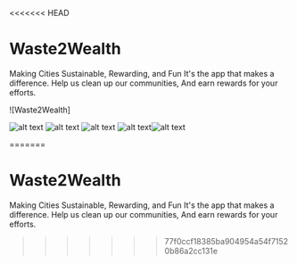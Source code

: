 <<<<<<< HEAD
# Waste2Wealth
Making Cities Sustainable, Rewarding, and Fun It's the app that makes a difference. Help us clean up our communities, And earn rewards for your efforts.

![Waste2Wealth]

![alt text](https://img.shields.io/badge/Kotlin-FFFFFF?style=for-the-badge&logo=Kotlin)  ![alt text](https://img.shields.io/badge/Angular-DD0031?style=for-the-badge&logo=Angular) ![alt text](https://img.shields.io/badge/Firebase-FFFFFF?style=for-the-badge&logo=Firebase) ![alt text](https://img.shields.io/badge/GoogleCloud-FFFFFF?style=for-the-badge&logo=GoogleCloud)![alt text](https://img.shields.io/badge/JetpackCompose-FFFFFF?style=for-the-badge&logo=JetpackCompose)



=======
# Waste2Wealth
Making Cities Sustainable, Rewarding, and Fun It's the app that makes a difference. Help us clean up our communities, And earn rewards for your efforts.
>>>>>>> 77f0ccf18385ba904954a54f71520b86a2cc131e
